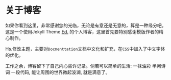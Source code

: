 # 关于博客

如果你看到这里，非常感谢您的光临，无论是有意还是无意的，算是一种缘分吧。这是一个使用Jekyll Theme [Ed.](https://github.com/elotroalex/ed) 的个人博客，这里首先要特别感谢模版作者的精心制作。

Hs.修改主题，主要对`Docmenttation`文档中文化和扩充，在`CSS`中加入了中文字体的优化。

工作之余，博客留下了自己内心些许记录。倘若可以简单的生活: 一抹油彩 半阙诗词 一段代码, 能让周围的世界微起波澜, 就是满意了。